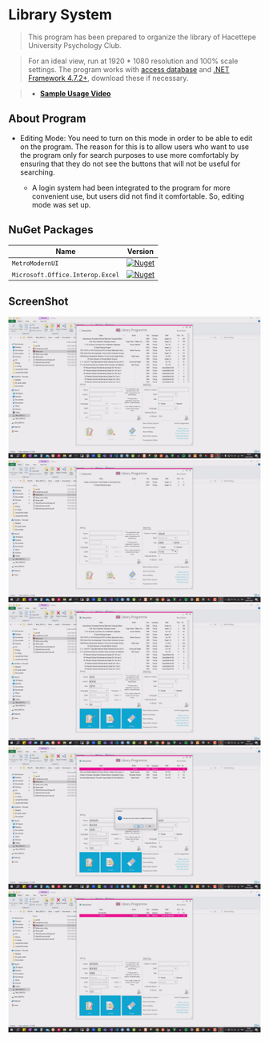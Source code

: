 # Library System

> This program has been prepared to organize the library of Hacettepe University Psychology Club.

> For an ideal view, run at 1920 * 1080 resolution and 100% scale settings. The program works with [access database](https://www.microsoft.com/en-us/download/details.aspx?id=13255) and [.NET Framework 4.7.2+](https://dotnet.microsoft.com/en-us/download/dotnet-framework/net472), download these if necessary.

> - [**Sample Usage Video**](https://drive.google.com/file/d/1Q_a4bzzKZEybcRbDuOk7Xymz6k368wEV/view?usp=sharing)

## **About Program**

* Editing Mode: You need to turn on this mode in order to be able to edit on the program. The reason for this is to allow users who want to use the program only for search purposes to use more comfortably by ensuring that they do not see the buttons that will not be useful for searching.

     * A login system had been integrated to the program for more convenient use, but users did not find it comfortable. So, editing mode was set up.

## **NuGet Packages**

| Name | Version |
| ---- | ------- |
| `MetroModernUI`| [![Nuget](https://img.shields.io/nuget/v/MetroModernUI.svg)](https://www.nuget.org/packages/MetroModernUI/) |
| `Microsoft.Office.Interop.Excel` | [![Nuget](https://img.shields.io/nuget/v/Microsoft.Office.Interop.Excel.svg)](https://www.nuget.org/packages/Microsoft.Office.Interop.Excel) |

## ScreenShot

![main](/library/screenshot/main.png)
![samplesearching](/library/screenshot/samplesearching.png)
![sampleaddbook](/library/screenshot/sampleaddbook.png)
![sampleupdatebook](/library/screenshot/sampleupdatebook.png)
![sampledelbook](/library/screenshot/sampledelbook.png)